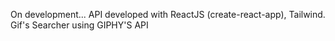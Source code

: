 On development...
API developed with ReactJS (create-react-app), Tailwind.
Gif's Searcher using GIPHY'S API
